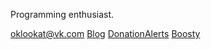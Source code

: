 Programming enthusiast.

[oklookat@vk.com](mailto:oklookat@vk.com)
[Blog](https://t.me/oklookatt)
[DonationAlerts](https://donationalerts.com/r/oklookat)
[Boosty](https://boosty.to/oklookat/donate)
